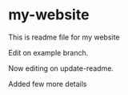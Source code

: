 # my-website

This is readme file for my website

Edit on example branch.

Now editing on update-readme.

Added few more details
